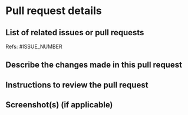 # Pull request details

## List of related issues or pull requests
Refs: #ISSUE_NUMBER


## Describe the changes made in this pull request


## Instructions to review the pull request


## Screenshot(s) (if applicable)
